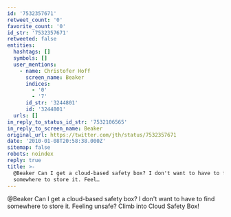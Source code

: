 ```yaml
---
id: '7532357671'
retweet_count: '0'
favorite_count: '0'
id_str: '7532357671'
retweeted: false
entities:
  hashtags: []
  symbols: []
  user_mentions:
    - name: Christofer Hoff
      screen_name: Beaker
      indices:
        - '0'
        - '7'
      id_str: '3244801'
      id: '3244801'
  urls: []
in_reply_to_status_id_str: '7532106565'
in_reply_to_screen_name: Beaker
original_url: https://twitter.com/jth/status/7532357671
date: '2010-01-08T20:58:38.000Z'
sitemap: false
robots: noindex
reply: true
title: >-
  @Beaker Can I get a cloud-based safety box? I don't want to have to find
  somewhere to store it. Feel…
---
```


@Beaker Can I get a cloud-based safety box? I don't want to have to find somewhere to store it. Feeling unsafe? Climb into Cloud Safety Box!